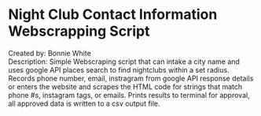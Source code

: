 # Night Club Contact Information Webscrapping Script
Created by: Bonnie White <br> 
Description: Simple Webscraping script that can intake a city name and uses google API places search to find nightclubs within a set radius. Records phone number, email, instragram from google API response details or enters the website and scrapes the HTML code for strings that match phone #s, instagram tags, or emails. Prints results to terminal for approval, all approved data is written to a csv output file. 
